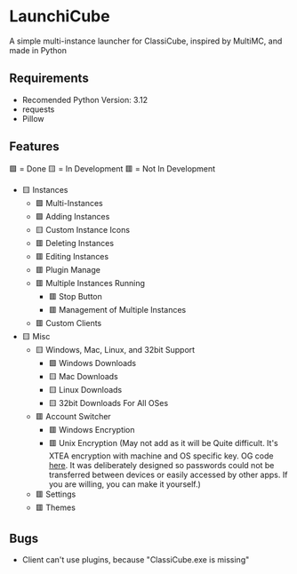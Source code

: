 
# LaunchiCube

A simple multi-instance launcher for ClassiCube, inspired by MultiMC, and made in Python

## Requirements

- Recomended Python Version: 3.12
- requests
- Pillow

## Features

🟩 = Done
🟨 = In Development
🟥 = Not In Development

- 🟨 Instances
	- 🟩 Multi-Instances
   	- 🟩 Adding Instances
	- 🟨 Custom Instance Icons
	- 🟥 Deleting Instances
	- 🟥 Editing Instances
	- 🟥 Plugin Manage
	- 🟥 Multiple Instances Running
  		- 🟥 Stop Button
  		- 🟥 Management of Multiple Instances
	- 🟥 Custom Clients
- 🟨 Misc
	- 🟨 Windows, Mac, Linux, and 32bit Support
   		- 🟩 Windows Downloads
  		- 🟨 Mac Downloads
   		- 🟨 Linux Downloads
   		- 🟨 32bit Downloads For All OSes
	- 🟥 Account Switcher
  		- 🟥 Windows Encryption
  		- 🟥 Unix Encryption (May not add as it will be Quite difficult. It's XTEA encryption with machine and OS specific key. OG code [here](https://github.com/ClassiCube/ClassiCube/blob/6d5a5b78c8b8e99d5bb4f557b8caafd9d5bb8a5b/src/Platform_Posix.c#L1382). It was deliberately designed so passwords could not be transferred between devices or easily accessed by other apps. If you are willing, you can make it yourself.)
	- 🟥 Settings
	- 🟥 Themes

## Bugs

- Client can't use plugins, because "ClassiCube.exe is missing"
